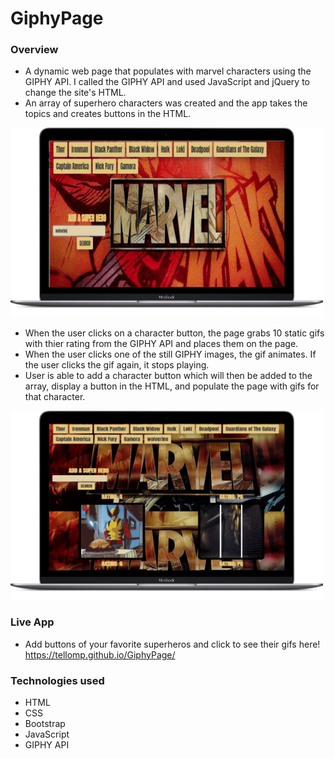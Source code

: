 # GiphyPage

### Overview 
* A dynamic web page that populates with marvel characters using the GIPHY API. I called the GIPHY API and used JavaScript and jQuery to change the site's HTML.
* An array of superhero characters was created and the app takes the topics and creates buttons in the HTML.

![alt text][logo]

[logo]: https://github.com/tellomp/GiphyPage/blob/master/assets/images/AddButton.png "Add Button"


* When the user clicks on a character button, the page grabs 10 static gifs with thier rating from the GIPHY API and places them on the page. 
* When the user clicks one of the still GIPHY images, the gif animates. If the user clicks the gif again, it stops playing.
* User is able to add a character button which will then be added to the array, display a button in the HTML, and populate the page with gifs for that character. 


![alt text][gif]

[gif]: https://github.com/tellomp/GiphyPage/blob/master/assets/images/Gif.png "Gifs"

### Live App
* Add buttons of your favorite superheros and click to see their gifs here! https://tellomp.github.io/GiphyPage/

### Technologies used
* HTML
* CSS
* Bootstrap
* JavaScript
* GIPHY API 
